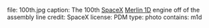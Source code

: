 file: 100th.jpg
caption: The 100th [SpaceX](term) [Merlin 1D](term) engine off of the assembly line
credit: SpaceX
license: PDM
type: photo
contains: m1d
